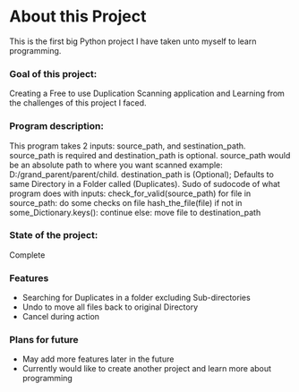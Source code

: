# About this Project

This is the first big Python project I have taken unto myself to learn programming.

### Goal of this project:
Creating a Free to use Duplication Scanning application and Learning from the challenges of this project I faced.

### Program description:
This program takes 2 inputs: source_path, and sestination_path. source_path is required and destination_path is optional.
source_path would be an absolute path to where you want scanned example: D:/grand_parent/parent/child. destination_path is (Optional); Defaults to same Directory in a Folder called (Duplicates).
Sudo of sudocode of what program does with inputs:
  check_for_valid(source_path)
  for file in source_path:
    do some checks on file
    hash_the_file(file)
    if not in some_Dictionary.keys():
     continue
    else:
      move file to destination_path

### State of the project:
Complete

### Features
- Searching for Duplicates in a folder excluding Sub-directories
- Undo to move all files back to original Directory
- Cancel during action

### Plans for future
- May add more features later in the future
- Currently would like to create another project and learn more about programming
